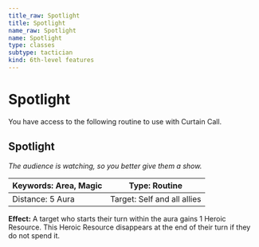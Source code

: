 ```yaml
---
title_raw: Spotlight
title: Spotlight
name_raw: Spotlight
name: Spotlight
type: classes
subtype: tactician
kind: 6th-level features
---
```


# Spotlight

You have access to the following routine to use with Curtain Call.

## Spotlight

*The audience is watching, so you better give them a show.*

| Keywords: Area, Magic | Type: Routine               |
| --------------------- | --------------------------- |
| Distance: 5 Aura      | Target: Self and all allies |

**Effect:** A target who starts their turn within the aura gains 1 Heroic Resource. This Heroic Resource disappears at the end of their turn if they do not spend it.
